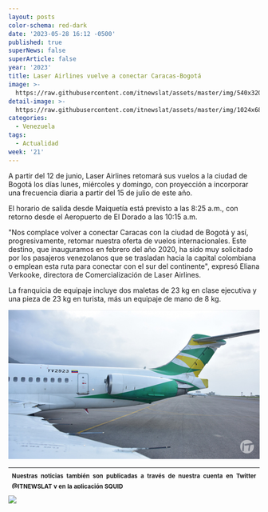 ```yaml
---
layout: posts
color-schema: red-dark
date: '2023-05-28 16:12 -0500'
published: true
superNews: false
superArticle: false
year: '2023'
title: Laser Airlines vuelve a conectar Caracas-Bogotá
image: >-
  https://raw.githubusercontent.com/itnewslat/assets/master/img/540x320/avion-laser-p.jpg
detail-image: >-
  https://raw.githubusercontent.com/itnewslat/assets/master/img/1024x680/avion-laser-g.jpg
categories:
  - Venezuela
tags:
  - Actualidad
week: '21'
---
```

A partir del 12 de junio, Laser Airlines retomará sus vuelos a la ciudad de Bogotá los días lunes, miércoles y domingo, con proyección a incorporar una frecuencia diaria a partir del 15 de julio de este año.

El horario de salida desde Maiquetía está previsto a las 8:25 a.m., con retorno desde el Aeropuerto de El Dorado a las 10:15 a.m.

"Nos complace volver a conectar Caracas con la ciudad de Bogotá y así, progresivamente, retomar nuestra oferta de vuelos internacionales. Este destino, que inauguramos en febrero del año 2020, ha sido muy solicitado por los pasajeros venezolanos que se trasladan hacia la capital colombiana o emplean esta ruta para conectar con el sur del continente", expresó Eliana Verkooke, directora de Comercialización de Laser Airlines.

La franquicia de equipaje incluye dos maletas de 23 kg en clase ejecutiva y una pieza de 23 kg en turista, más un equipaje de mano de 8 kg.

![](https://raw.githubusercontent.com/itnewslat/assets/master/img/540x320/avion-laser-p.jpg)

<table style="height: 42px;" width="569">
<tbody>
<tr>
<td style="text-align: justify;"><sub><strong>Nuestras noticias también son publicadas a través de nuestra cuenta en Twitter <a href="https://twitter.com/itnewslat?lang=es">@ITNEWSLAT</a> y en la aplicación <a href="https://squidapp.co/en/">SQUID</a></strong></sub></td>
</tr>
</tbody>
</table>
<img src="https://tracker.metricool.com/c3po.jpg?hash=56f88a41e39ab42c063cc51676587a04"/>